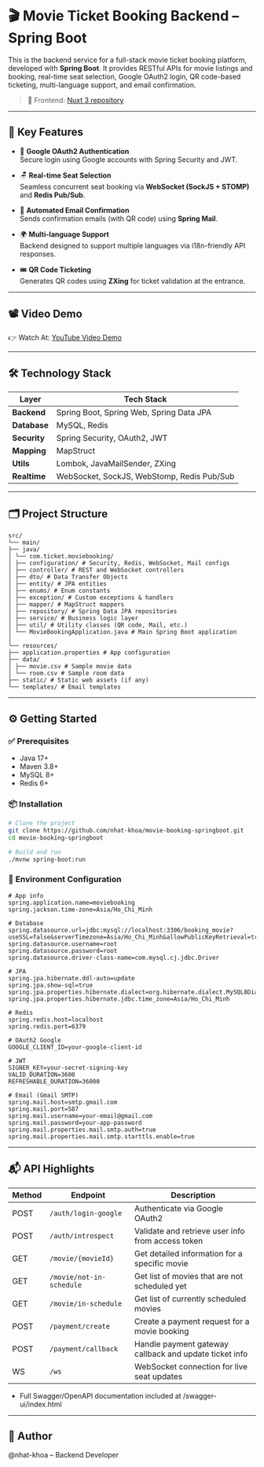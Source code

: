 # 🎬 Movie Ticket Booking Backend – Spring Boot

This is the backend service for a full-stack movie ticket booking platform, developed with **Spring Boot**. It provides RESTful APIs for movie listings and booking, real-time seat selection, Google OAuth2 login, QR code-based ticketing, multi-language support, and email confirmation.

> 🔗 Frontend: [Nuxt 3 repository](https://github.com/nhat-khoa/movie-booking-nuxtjs)

---

## 🚀 Key Features

- 🔐 **Google OAuth2 Authentication**  
  Secure login using Google accounts with Spring Security and JWT.

- 🪑 **Real-time Seat Selection**  
  Seamless concurrent seat booking via **WebSocket (SockJS + STOMP)** and **Redis Pub/Sub**.

- 📧 **Automated Email Confirmation**  
  Sends confirmation emails (with QR code) using **Spring Mail**.

- 🌍 **Multi-language Support**  
  Backend designed to support multiple languages via i18n-friendly API responses.

- 🎟️ **QR Code Ticketing**  
  Generates QR codes using **ZXing** for ticket validation at the entrance.

---
## 📽️ Video Demo

👉 Watch At: [YouTube Video Demo](https://www.youtube.com/watch?v=r6mNs0JB_O8)

---
## 🛠️ Technology Stack

| Layer        | Tech Stack |
|--------------|------------|
| **Backend**  | Spring Boot, Spring Web, Spring Data JPA |
| **Database** | MySQL, Redis |
| **Security** | Spring Security, OAuth2, JWT |
| **Mapping**  | MapStruct |
| **Utils**    | Lombok, JavaMailSender, ZXing |
| **Realtime** | WebSocket, SockJS, WebStomp, Redis Pub/Sub |

---
## 🗂️ Project Structure
```
src/
└── main/
├── java/
│ └── com.ticket.moviebooking/
│ ├── configuration/ # Security, Redis, WebSocket, Mail configs
│ ├── controller/ # REST and WebSocket controllers
│ ├── dto/ # Data Transfer Objects
│ ├── entity/ # JPA entities
│ ├── enums/ # Enum constants
│ ├── exception/ # Custom exceptions & handlers
│ ├── mapper/ # MapStruct mappers
│ ├── repository/ # Spring Data JPA repositories
│ ├── service/ # Business logic layer
│ ├── util/ # Utility classes (QR code, Mail, etc.)
│ └── MovieBookingApplication.java # Main Spring Boot application
│
└── resources/
├── application.properties # App configuration
├── data/
│ ├── movie.csv # Sample movie data
│ └── room.csv # Sample room data
├── static/ # Static web assets (if any)
└── templates/ # Email templates
```
---

## ⚙️ Getting Started

### ✅ Prerequisites

- Java 17+
- Maven 3.8+
- MySQL 8+
- Redis 6+

### 📦 Installation

```bash
# Clone the project
git clone https://github.com/nhat-khoa/movie-booking-springboot.git
cd movie-booking-springboot

# Build and run
./mvnw spring-boot:run
```

### 🔑 Environment Configuration
```properties
# App info
spring.application.name=moviebooking
spring.jackson.time-zone=Asia/Ho_Chi_Minh

# Database
spring.datasource.url=jdbc:mysql://localhost:3306/booking_movie?useSSL=false&serverTimezone=Asia/Ho_Chi_Minh&allowPublicKeyRetrieval=true
spring.datasource.username=root
spring.datasource.password=root
spring.datasource.driver-class-name=com.mysql.cj.jdbc.Driver

# JPA
spring.jpa.hibernate.ddl-auto=update
spring.jpa.show-sql=true
spring.jpa.properties.hibernate.dialect=org.hibernate.dialect.MySQL8Dialect
spring.jpa.properties.hibernate.jdbc.time_zone=Asia/Ho_Chi_Minh

# Redis
spring.redis.host=localhost
spring.redis.port=6379

# OAuth2 Google
GOOGLE_CLIENT_ID=your-google-client-id

# JWT
SIGNER_KEY=your-secret-signing-key
VALID_DURATION=3600
REFRESHABLE_DURATION=36000

# Email (Gmail SMTP)
spring.mail.host=smtp.gmail.com
spring.mail.port=587
spring.mail.username=your-email@gmail.com
spring.mail.password=your-app-password
spring.mail.properties.mail.smtp.auth=true
spring.mail.properties.mail.smtp.starttls.enable=true
```

---

## 📬 API Highlights

| Method | Endpoint                     | Description                                             |
|--------|------------------------------|---------------------------------------------------------|
| POST   | `/auth/login-google`         | Authenticate via Google OAuth2                         |
| POST   | `/auth/introspect`           | Validate and retrieve user info from access token      |
| GET    | `/movie/{movieId}`           | Get detailed information for a specific movie          |
| GET    | `/movie/not-in-schedule`     | Get list of movies that are not scheduled yet          |
| GET    | `/movie/in-schedule`         | Get list of currently scheduled movies                 |
| POST   | `/payment/create`            | Create a payment request for a movie booking           |
| POST   | `/payment/callback`          | Handle payment gateway callback and update ticket info |
| WS     | `/ws`                         | WebSocket connection for live seat updates             |

- Full Swagger/OpenAPI documentation included at /swagger-ui/index.html

---

## 👤 Author

@nhat-khoa – Backend Developer
